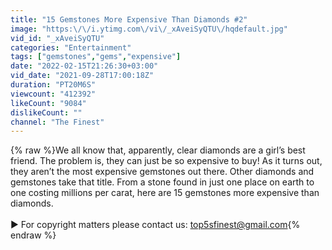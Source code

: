 ```yaml
---
title: "15 Gemstones More Expensive Than Diamonds #2"
image: "https:\/\/i.ytimg.com\/vi\/_xAveiSyQTU\/hqdefault.jpg"
vid_id: "_xAveiSyQTU"
categories: "Entertainment"
tags: ["gemstones","gems","expensive"]
date: "2022-02-15T21:26:30+03:00"
vid_date: "2021-09-28T17:00:18Z"
duration: "PT20M6S"
viewcount: "412392"
likeCount: "9084"
dislikeCount: ""
channel: "The Finest"
---
```

{% raw %}We all know that, apparently, clear diamonds are a girl’s best friend. The problem is, they can just be so expensive to buy! As it turns out, they aren’t the most expensive gemstones out there. Other diamonds and gemstones take that title. From a stone found in just one place on earth to one costing millions per carat, here are 15 gemstones more expensive than diamonds.<br /><br />► For copyright matters please contact us: top5sfinest@gmail.com{% endraw %}
